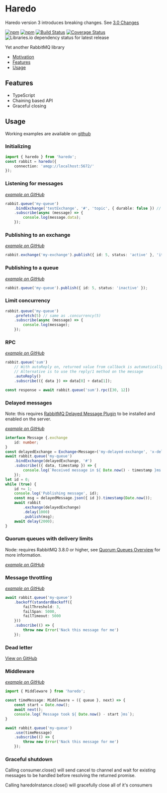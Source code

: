 # Haredo

<Warning>Haredo version 3 introduces breaking changes. See [3.0 Changes](Changes-3.0.md)</Warning>

[![npm](https://img.shields.io/npm/v/haredo.svg)](https://www.npmjs.com/package/haredo)
[![npm](https://img.shields.io/npm/dw/haredo.svg)](https://www.npmjs.com/package/haredo)
[![Build Status](https://travis-ci.com/KristjanTammekivi/Haredo.svg?token=5sH57fp4gyjYbXpM9ZY9&branch=master)](https://travis-ci.com/KristjanTammekivi/Haredo)
[![Coverage Status](https://coveralls.io/repos/github/KristjanTammekivi/Haredo/badge.svg?branch=master)](https://coveralls.io/github/KristjanTammekivi/Haredo?branch=master)
![Libraries.io dependency status for latest release](https://img.shields.io/librariesio/release/npm/haredo)

Yet another RabbitMQ library

- [Motivation](#motivation)
- [Features](#features)
- [Usage](#usage)

## Features

 - TypeScript
 - Chaining based API
 - Graceful closing

## Usage

Working examples are available on [github](https://github.com/KristjanTammekivi/Haredo/tree/master/src/examples)

### Initializing

```typescript
import { haredo } from 'haredo';
const rabbit = haredo({
    connection: 'amqp://localhost:5672/'
});
```

### Listening for messages

_[example on GitHub](https://github.com/KristjanTammekivi/Haredo/blob/master/src/examples/routing.ts)_

```typescript
rabbit.queue('my-queue')
    .bindExchange('testExchange', '#', 'topic', { durable: false }) // Can be omitted if you don't want to bind the queue to an exchange right now
    .subscribe(async (message) => {
        console.log(message.data);
    });
```

### Publishing to an exchange

_[example on GitHub](https://github.com/KristjanTammekivi/Haredo/blob/master/src/examples/routing.ts#L26)_

```typescript
rabbit.exchange('my-exchange').publish({ id: 5, status: 'active' }, 'item.created');
```

### Publishing to a queue

_[example on GitHub](https://github.com/KristjanTammekivi/Haredo/blob/master/src/examples/simple.ts#L16)_

```typescript
rabbit.queue('my-queue').publish({ id: 5, status: 'inactive' });
```

### Limit concurrency

```typescript
rabbit.queue('my-queue')
    .prefetch(5) // same as .concurrency(5)
    .subscribe(async (message) => {
        console.log(message);
    });
```

### RPC

_[example on GitHub](https://github.com/KristjanTammekivi/Haredo/blob/master/src/examples/rpc.ts)_
```typescript
rabbit.queue('sum')
    // With autoReply on, returned value from callback is automatically replied
    // Alternative is to use the reply/1 method on the message
    .autoReply()
    .subscribe(({ data }) => data[0] + data[1]);

const response = await rabbit.queue('sum').rpc([30, 12])
```

### Delayed messages

Note: this requires [RabbitMQ Delayed Message Plugin](https://github.com/rabbitmq/rabbitmq-delayed-message-exchange) to be installed and enabled on the server.

_[example on GitHub](https://github.com/KristjanTammekivi/Haredo/blob/master/src/examples/delayed-exchange.ts)_

```typescript
interface Message {.exchange
    id: number;
}
const delayedExchange = Exchange<Message>('my-delayed-exchange', 'x-delayed-message').delayed('topic');
await rabbit.queue('my-queue')
    .bindExchange(delayedExchange, '#')
    .subscribe(({ data, timestamp }) => {
        console.log(`Received message in ${ Date.now() - timestamp }ms id:${ data.id } `);
    });
let id = 0;
while (true) {
    id += 1;
    console.log('Publishing message', id);
    const msg = delayedMessage.json({ id }).timestamp(Date.now());
    await rabbit
        .exchange(delayedExchange)
        .delay(1000)
        .publish(msg);
    await delay(2000);
}
```

### Quorum queues with delivery limits

Node: requires RabbitMQ 3.8.0 or higher, see [Quorum Queues Overview](https://www.rabbitmq.com/quorum-queues.html) for more information.

_[example on GitHub](https://github.com/KristjanTammekivi/Haredo/blob/master/src/examples/quorum.ts)_

### Message throttling

_[example on GitHub](https://github.com/KristjanTammekivi/Haredo/blob/master/src/examples/backoff.ts)_

```typescript
await rabbit.queue('my-queue')
    .backoff(standardBackoff({
        failThreshold: 3,
        failSpan: 5000,
        failTimeout: 5000
    }))
    .subscribe(() => {
        throw new Error('Nack this message for me')
    });
```

### Dead letter

[View on GitHub](https://github.com/KristjanTammekivi/Haredo/blob/master/src/examples/dlx.ts)

### Middleware

_[example on GitHub](https://github.com/KristjanTammekivi/Haredo/blob/master/src/examples/middleware.ts)_

```typescript
import { Middleware } from 'haredo';

const timeMessage: Middleware = ({ queue }, next) => {
    const start = Date.now();
    await next();
    console.log(`Message took ${ Date.now() - start }ms`);
}

await rabbit.queue('my-queue')
    .use(timeMessage)
    .subscribe(() => {
        throw new Error('Nack this message for me')
    });
```

### Graceful shutdown

Calling consumer.close() will send cancel to channel and wait for existing messages to be handled before resolving the returned promise.

Calling haredoInstance.close() will gracefully close all of it's consumers
